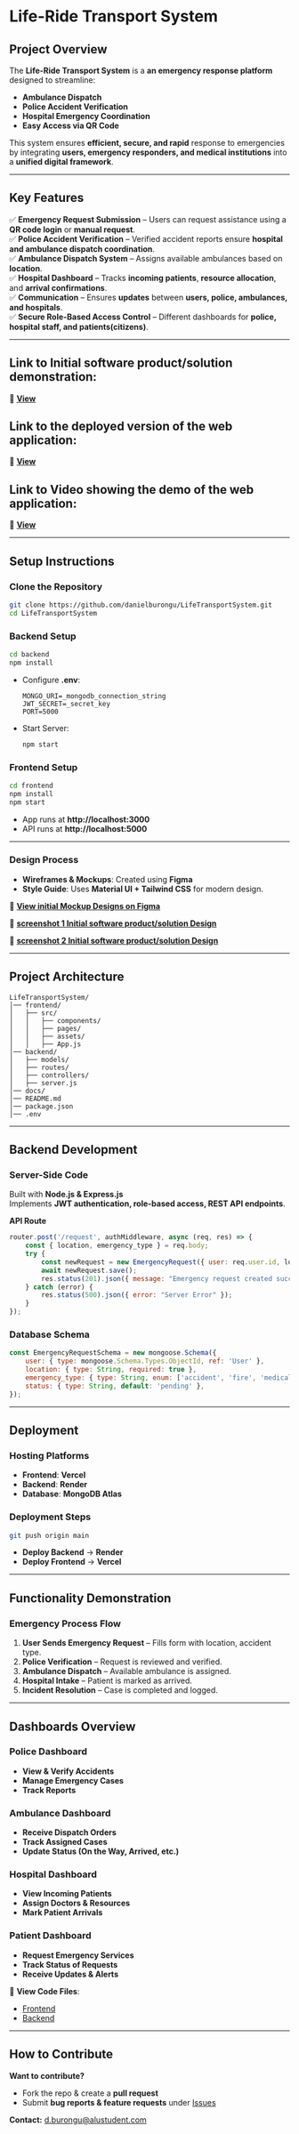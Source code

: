 # Life-Ride Transport System

## Project Overview
The **Life-Ride Transport System** is a **an emergency response platform** designed to streamline:
- **Ambulance Dispatch**
- **Police Accident Verification** 
- **Hospital Emergency Coordination** 
- **Easy Access via QR Code** 


This system ensures **efficient, secure, and rapid** response to emergencies by integrating **users, emergency responders, and medical institutions** into a **unified digital framework**.

---

## Key Features
✅ **Emergency Request Submission** – Users can request assistance using a **QR code login** or **manual request**.  
✅ **Police Accident Verification** – Verified accident reports ensure **hospital and ambulance dispatch coordination**.  
✅ **Ambulance Dispatch System** – Assigns available ambulances based on **location**.  
✅ **Hospital Dashboard** – Tracks **incoming patients**, **resource allocation**, and **arrival confirmations**.  
✅ **Communication** – Ensures **updates** between **users, police, ambulances, and hospitals**.  
✅ **Secure Role-Based Access Control** – Different dashboards for **police, hospital staff, and patients(citizens)**.  

---
## Link to Initial software product/solution demonstration:
🔗 **[View](https://drive.google.com/file/d/1BNOZCgXg3Q63gWx0FCylq2ahE0xS9F2u/view?usp=sharing)**

## Link to the deployed version of the web application:
🔗 **[View](https://life-transport-system-zxel-nu.vercel.app/)**

## Link to Video showing the demo of the web application:
🔗 **[View](https://www.loom.com/share/deb9709b8c3544a69f97c41f1105d851?sid=7455d8a8-c2c3-48cc-bd8a-4c055d3c506b)**


---

## Setup Instructions
### Clone the Repository
```bash
git clone https://github.com/danielburongu/LifeTransportSystem.git
cd LifeTransportSystem
```

### Backend Setup
```bash
cd backend
npm install
```
- Configure **.env**:
  ```env
  MONGO_URI=_mongodb_connection_string
  JWT_SECRET=_secret_key
  PORT=5000
  ```
- Start Server:
  ```bash
  npm start
  ```

### Frontend Setup
```bash
cd frontend
npm install
npm start
```
- App runs at **http://localhost:3000**  
- API runs at **http://localhost:5000**

---

### Design Process
- **Wireframes & Mockups**: Created using **Figma**
- **Style Guide**: Uses **Material UI + Tailwind CSS** for modern design.

🔗 **[View initial Mockup Designs on Figma](https://www.figma.com/design/6yAeXnj47xGo2NNlevgpIS/Ambulance-Dispatch-System?node-id=0-1&t=bYbpTjP9XMgyfmsn-1)**


🔗 **[screenshot 1 Initial software product/solution Design ](https://drive.google.com/file/d/1sZE-0zb98UQhxqtg5qvJNaT1-bobMCHm/view?usp=sharing)**

🔗 **[screenshot 2 Initial software product/solution Design ](https://drive.google.com/file/d/1vf5aY2BlH_XWl1fyEC3L3CL6LIsg08Gs/view?usp=sharing)**

---

## Project Architecture
```
LifeTransportSystem/
│── frontend/
│   ├── src/
│   │   ├── components/    
│   │   ├── pages/ 
│   │   ├── assets/  
│   │   ├── App.js
│── backend/
│   ├── models/
│   ├── routes/
│   ├── controllers/
│   ├── server.js    
│── docs/              
│── README.md              
│── package.json            
│── .env                    
```

---

## Backend Development
### Server-Side Code
Built with **Node.js & Express.js**  
Implements **JWT authentication, role-based access, REST API endpoints**.

**API Route**
```javascript
router.post('/request', authMiddleware, async (req, res) => {
    const { location, emergency_type } = req.body;
    try {
        const newRequest = new EmergencyRequest({ user: req.user.id, location, emergency_type });
        await newRequest.save();
        res.status(201).json({ message: "Emergency request created successfully." });
    } catch (error) {
        res.status(500).json({ error: "Server Error" });
    }
});
```

### Database Schema
```javascript
const EmergencyRequestSchema = new mongoose.Schema({
    user: { type: mongoose.Schema.Types.ObjectId, ref: 'User' },
    location: { type: String, required: true },
    emergency_type: { type: String, enum: ['accident', 'fire', 'medical'] },
    status: { type: String, default: 'pending' },
});
```

---

## Deployment
### Hosting Platforms
- **Frontend**: **Vercel**
- **Backend**: **Render**
- **Database**: **MongoDB Atlas**

### Deployment Steps
```bash
git push origin main
```
- **Deploy Backend** → **Render**
- **Deploy Frontend** → **Vercel**

---

## Functionality Demonstration
### Emergency Process Flow
1. **User Sends Emergency Request** – Fills form with location, accident type.
2. **Police Verification** – Request is reviewed and verified.
3. **Ambulance Dispatch** – Available ambulance is assigned.
4. **Hospital Intake** – Patient is marked as arrived.
5. **Incident Resolution** – Case is completed and logged.

---

## Dashboards Overview
### **Police Dashboard**
- **View & Verify Accidents**
- **Manage Emergency Cases**
- **Track Reports**

### **Ambulance Dashboard**
- **Receive Dispatch Orders**
- **Track Assigned Cases**
- **Update Status (On the Way, Arrived, etc.)**

### **Hospital Dashboard**
- **View Incoming Patients**
- **Assign Doctors & Resources**
- **Mark Patient Arrivals**

### **Patient Dashboard**
- **Request Emergency Services**
- **Track Status of Requests**
- **Receive Updates & Alerts**

📂 **View Code Files**:
- [Frontend](https://github.com/danielburongu/LifeTransportSystem/tree/main/frontend)
- [Backend](https://github.com/danielburongu/LifeTransportSystem/tree/main/backend)

---

## How to Contribute
**Want to contribute?**  
- Fork the repo & create a **pull request**  
- Submit **bug reports & feature requests** under [Issues](https://github.com/danielburongu/LifeTransportSystem/issues)  

**Contact:** [d.burongu@alustudent.com](mailto:d.burongu@alustudent.com)


